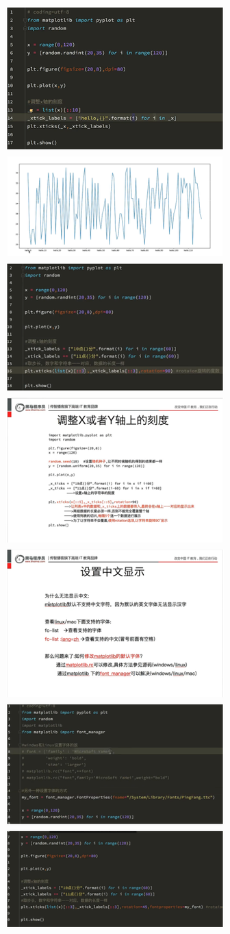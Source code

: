 ![](assets/2022-04-12-15-12-41-image.png)

![](assets/2022-04-12-15-12-52-image.png)

![](assets/2022-04-12-15-16-14-image.png)

![](assets/2022-04-12-15-17-44-image.png)

![](assets/2022-04-12-15-17-53-image.png)

![](assets/2022-04-12-15-25-17-image.png)

![](assets/2022-04-12-15-25-48-image.png)
